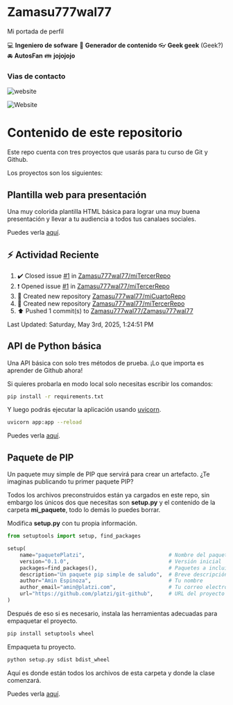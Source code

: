 # Zamasu777wal77
Mi portada de perfil

:computer: **Ingeniero de sofware**
:pencil: **Generador de contenido**
:eyeglasses: **Geek geek** (Geek?)
:oncoming_automobile: **AutosFan**
:family: **jojojojo**

### Vias de contacto
![website](https://img.shields.io/website?url=https%3A%2F%2Felgeneroplus.com)

![Website](https://img.shields.io/website?url=https%3A%2F%2Felgeneroplus.com)


# Contenido de este repositorio

Este repo cuenta con tres proyectos que usarás para tu curso de Git y Github.

Los proyectos son los siguientes:

## Plantilla web para presentación

Una muy colorida plantilla HTML básica para lograr una muy buena presentación y llevar a tu audiencia a todos tus canalaes sociales.

Puedes verla [aquí](/miSitio/).

## :zap: Actividad Reciente
<!--RECENT_ACTIVITY:start-->
1. ✔️ Closed issue [#1](https://github.com/Zamasu777wal77/miTercerRepo/issues/1) in [Zamasu777wal77/miTercerRepo](https://github.com/Zamasu777wal77/miTercerRepo)<br>
2. ❗️ Opened issue [#1](https://github.com/Zamasu777wal77/miTercerRepo/issues/1) in [Zamasu777wal77/miTercerRepo](https://github.com/Zamasu777wal77/miTercerRepo)<br>
3. 📔 Created new repository [Zamasu777wal77/miCuartoRepo](https://github.com/Zamasu777wal77/miCuartoRepo)<br>
4. 📔 Created new repository [Zamasu777wal77/miTercerRepo](https://github.com/Zamasu777wal77/miTercerRepo)<br>
5. ⬆️ Pushed 1 commit(s) to [Zamasu777wal77/Zamasu777wal77](https://github.com/Zamasu777wal77/Zamasu777wal77)<br>
<!--RECENT_ACTIVITY:end-->
<!--RECENT_ACTIVITY:last_update-->
Last Updated: Saturday, May 3rd, 2025, 1:24:51 PM
<!--RECENT_ACTIVITY:last_update_end-->

## API de Python básica

Una API básica con solo tres métodos de prueba. ¡Lo que importa es aprender de Github ahora!

Si quieres probarla en modo local solo necesitas escribir los comandos:

```bash
pip install -r requirements.txt
```

Y luego podrás ejecutar la aplicación usando [uvicorn](https://www.uvicorn.org/).

```bash
uvicorn app:app --reload
```

Puedes verla [aquí](/API_Python/).

## Paquete de PIP

Un paquete muy simple de PIP que servirá para crear un artefacto. ¿Te imaginas publicando tu primer paquete PIP?

Todos los archivos preconstruidos están ya cargados en este repo, sin embargo los únicos dos que necesitas son **setup.py** y el contenido de la carpeta **mi_paquete**, todo lo demás lo puedes borrar.

Modifica **setup.py** con tu propia información.

```python
from setuptools import setup, find_packages

setup(
    name="paquetePlatzi",                           # Nombre del paquete
    version="0.1.0",                                # Versión inicial
    packages=find_packages(),                       # Paquetes a incluir
    description="Un paquete pip simple de saludo",  # Breve descripción
    author="Amin Espinoza",                         # Tu nombre
    author_email="amin@platzi.com",                 # Tu correo electrónico
    url="https://github.com/platzi/git-github",     # URL del proyecto
)
```

Después de eso si es necesario, instala las herramientas adecuadas para empaquetar el proyecto.

```bash
pip install setuptools wheel
```

Empaqueta tu proyecto.

```bash
python setup.py sdist bdist_wheel
```

Aquí es donde están todos los archivos de esta carpeta y donde la clase comenzará.

Puedes verla [aquí](/Paquete/).
